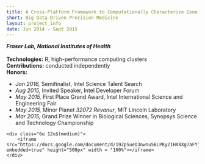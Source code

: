 ```yaml
---
title: A Cross-Platform Framework to Computationally Characterize Gene Presence and Function
short: Big Data-Driven Precision Medicine
layout: project_info
date: Jun 2014 - Sept 2015
---
```


<div class="row 200%">
	<div class="6u 12u$(medium)">
		<div class="box">
			<b><i>Fraser Lab, National Institutes of Health</i></b>
			<br><br>
			<strong>Technologies:</strong> R, high-performance computing clusters
			<br>
			<strong>Contributions:</strong> conducted independently
			<br>
			<strong>Honors:</strong>
			<ul>
				<li><i>Jan 2016, </i>Semifinalist, Intel Science Talent Search</li>
				<li><i>Aug 2015, </i>Invited Speaker, Intel Developer Forum</li>
				<li><i>May 2015, </i>First Place Grand Award, Intel International Science and Engineering Fair</li>
				<li><i>May 2015, </i>Minor Planet <i>32072 Revanur</i>, MIT Lincoln Laboratory</li>
				<li><i>Mar 2015, </i>Grand Prize Winner in Biological Sciences, Synopsys Science and Technology Championship</li>
			</ul>
		</div>
	</div>


	<div class="6u 12u$(medium)">
		<iframe src="https://docs.google.com/document/d/19ZpSueO3nwnu5BLPKyZIHX8Xg7aFYjWJEgmrANRagNg/pub?embedded=true" height="500px" width = "100%"></iframe>
	</div>
</div>
